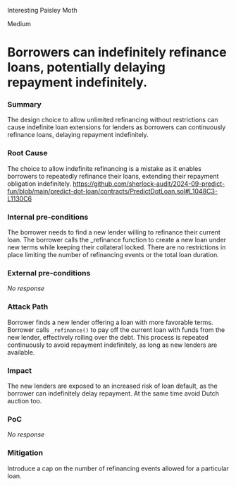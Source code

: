 Interesting Paisley Moth

Medium

# Borrowers can indefinitely refinance loans, potentially delaying repayment indefinitely.

### Summary

The design choice to allow unlimited refinancing without restrictions can cause indefinite loan extensions for lenders as borrowers can continuously refinance loans, delaying repayment indefinitely.

### Root Cause

The choice to allow indefinite refinancing is a mistake as it enables borrowers to repeatedly refinance their loans, extending their repayment obligation indefinitely.
https://github.com/sherlock-audit/2024-09-predict-fun/blob/main/predict-dot-loan/contracts/PredictDotLoan.sol#L1048C3-L1130C6

### Internal pre-conditions

The borrower needs to find a new lender willing to refinance their current loan.
The borrower calls the _refinance function to create a new loan under new terms while keeping their collateral locked.
There are no restrictions in place limiting the number of refinancing events or the total loan duration.

### External pre-conditions

_No response_

### Attack Path

Borrower finds a new lender offering a loan with more favorable terms.
Borrower calls `_refinance()` to pay off the current loan with funds from the new lender, effectively rolling over the debt.
This process is repeated continuously to avoid repayment indefinitely, as long as new lenders are available.

### Impact

The new lenders are exposed to an increased risk of loan default, as the borrower can indefinitely delay repayment. At the same time avoid Dutch auction too.

### PoC

_No response_

### Mitigation

Introduce a cap on the number of refinancing events allowed for a particular loan.
